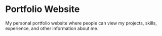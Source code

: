 # Portfolio Website
 My personal portfolio website where people can view my projects, skills, experience, and other information about me.
